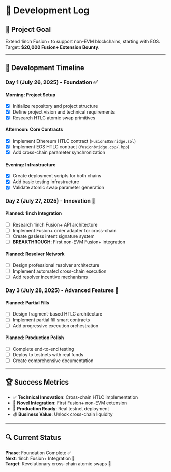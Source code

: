 # 📝 Development Log

## 🎯 **Project Goal**
Extend 1inch Fusion+ to support non-EVM blockchains, starting with EOS. Target: **$20,000 Fusion+ Extension Bounty**.

---

## 📅 **Development Timeline**

### **Day 1 (July 26, 2025) - Foundation ✅**

#### **Morning: Project Setup**
- [x] Initialize repository and project structure
- [x] Define project vision and technical requirements  
- [x] Research HTLC atomic swap primitives

#### **Afternoon: Core Contracts**
- [x] Implement Ethereum HTLC contract (`FusionEOSBridge.sol`)
- [x] Implement EOS HTLC contract (`fusionbridge.cpp/.hpp`)
- [x] Add cross-chain parameter synchronization

#### **Evening: Infrastructure**
- [x] Create deployment scripts for both chains
- [x] Add basic testing infrastructure
- [x] Validate atomic swap parameter generation

### **Day 2 (July 27, 2025) - Innovation 🎯**

#### **Planned: 1inch Integration**
- [ ] Research 1inch Fusion+ API architecture
- [ ] Implement Fusion+ order adapter for cross-chain
- [ ] Create gasless intent signature system
- [ ] **BREAKTHROUGH**: First non-EVM Fusion+ integration

#### **Planned: Resolver Network**
- [ ] Design professional resolver architecture
- [ ] Implement automated cross-chain execution
- [ ] Add resolver incentive mechanisms

### **Day 3 (July 28, 2025) - Advanced Features 🚀**

#### **Planned: Partial Fills**
- [ ] Design fragment-based HTLC architecture
- [ ] Implement partial fill smart contracts
- [ ] Add progressive execution orchestration

#### **Planned: Production Polish**
- [ ] Complete end-to-end testing
- [ ] Deploy to testnets with real funds
- [ ] Create comprehensive documentation

---

## 🏆 **Success Metrics**

- ✅ **Technical Innovation**: Cross-chain HTLC implementation
- 🎯 **Novel Integration**: First Fusion+ non-EVM extension  
- 🚀 **Production Ready**: Real testnet deployment
- 💰 **Business Value**: Unlock cross-chain liquidity

---

## 🔍 **Current Status**

**Phase**: Foundation Complete ✅  
**Next**: 1inch Fusion+ Integration 🎯  
**Target**: Revolutionary cross-chain atomic swaps 🌉